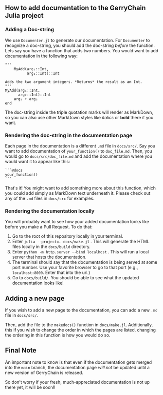 ## How to add documentation to the GerryChain Julia project

### Adding a Doc-string
We use `Documenter.jl` to generate our documentation. For `Documenter` to recognize
a doc-string, you should add the doc-string _before_ the function. Lets say you
have a function that adds two numbers. You would want to add documentation in the
following way:

````
"""
    MyAdd(arg₁::Int,
          arg₂::Int)::Int

Adds the two argument integers. *Returns* the result as an Int.
"""
MyAdd(arg₁::Int,
      arg₂::Int)::Int
    arg₁ + arg₂
end
````
The doc-string inside the triple quotation marks will render as MarkDown, so you
can also use other MarkDown styles like _italics_ or **bold** there if you want.

### Rendering the doc-string in the documentation page
Each page in the documentation is a different `.md` file in `docs/src/`. Say you
want to add documentation of `your_function()` to `doc_file.md`. Then, you would
go to `docs/src/doc_file.md` and add the documentation where you would want it
to appear like this:

````
```@docs
your_function()
```
````

That's it! You might want to add something more about this function, which you
could add simply as MarkDown text underneath it. Please check out any of the
`.md` files in `docs/src` for examples.

### Rendering the documentation locally
You will probably want to see how your added documentation looks like before you
make a Pull Request. To do that:  
1. Go to the root of this repository locally in your terminal.
2. Enter `julia --project=. docs/make.jl` . This will generate the HTML files
   locally in the `docs/build` directory.
3. Enter `python -m http.server --bind localhost` . This will run a local server
   that hosts the documentation.
4. The terminal should say that the documentation is being served at some port number.
   Use your favorite browser to go to that port (e.g., `localhost:8000`.
   Enter that into the url.)
5. Go to `docs/build/`. You should be able to see what the updated documentation looks like!

## Adding a new page
If you wish to add a new page to the documentation, you can add a new `.md` file
in `docs/src/`.

Then, add the file to the `makedocs()` function in `docs/make.jl`. Additionally,
this if you wish to change the order in which the pages are listed, changing the
ordering in this function is how you would do so.

## Final Note
An important note to know is that even if the documentation gets merged into the
`main` branch, the documentation page _will not_ be updated until a new version
of GerryChain is released.

So don't worry if your fresh, much-appreciated documentation is not up there yet,
it will be soon!!
